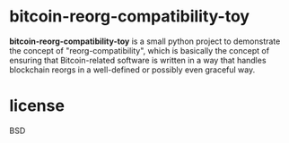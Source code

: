 # bitcoin-reorg-compatibility-toy
**bitcoin-reorg-compatibility-toy** is a small python project to demonstrate the concept of "reorg-compatibility", which is basically the concept of ensuring that Bitcoin-related software is written in a way that handles blockchain reorgs in a well-defined or possibly even graceful way.

# license

BSD
